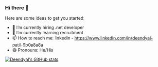 ### Hi there 👋


Here are some ideas to get you started:

- 🔭 I’m currently hiring .net developer 
- 🌱 I’m currently learning recruitment 
- 📫 How to reach me: linkedin - https://www.linkedin.com/in/deendyal-patil-9b0a8a8a
- 😄 Pronouns: He/His


[![Deendyal's GitHub stats](https://github-readme-stats.vercel.app/apiDeendyalpanuraghazra)](https://github.com/anuraghazra/github-readme-stats)
